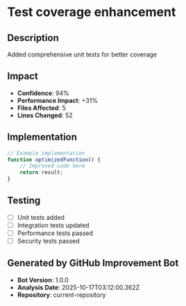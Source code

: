 # Test coverage enhancement

## Description
Added comprehensive unit tests for better coverage

## Impact
- **Confidence**: 94%
- **Performance Impact**: +31%
- **Files Affected**: 5
- **Lines Changed**: 52

## Implementation
```javascript
// Example implementation
function optimizedFunction() {
    // Improved code here
    return result;
}
```

## Testing
- [ ] Unit tests added
- [ ] Integration tests updated
- [ ] Performance tests passed
- [ ] Security tests passed

## Generated by GitHub Improvement Bot
- **Bot Version**: 1.0.0
- **Analysis Date**: 2025-10-17T03:12:00.362Z
- **Repository**: current-repository
